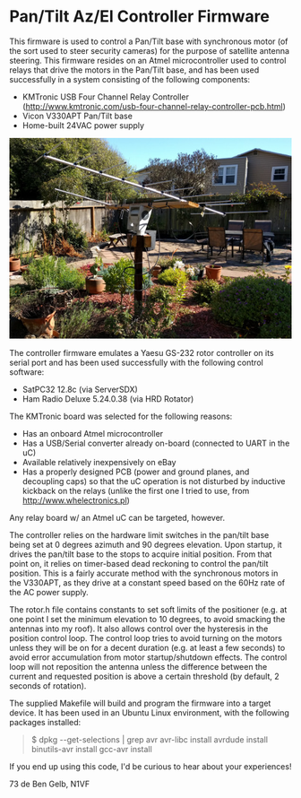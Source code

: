 # Pan/Tilt Az/El Controller Firmware

This firmware is used to control a Pan/Tilt base with synchronous motor
(of the sort used to steer security cameras) for the purpose of satellite
antenna steering. This firmware resides on an Atmel microcontroller used to
control relays that drive the motors in the Pan/Tilt base, and has been
used successfully in a system consisting of the following components:

* KMTronic USB Four Channel Relay Controller
  (http://www.kmtronic.com/usb-four-channel-relay-controller-pcb.html)
* Vicon V330APT Pan/Tilt base
* Home-built 24VAC power supply

![Antenna System](rotor.jpg)

The controller firmware emulates a Yaesu GS-232 rotor controller on its serial
port and has been used successfully with the following control software:

* SatPC32 12.8c (via ServerSDX)
* Ham Radio Deluxe 5.24.0.38 (via HRD Rotator)

The KMTronic board was selected for the following reasons:

* Has an onboard Atmel microcontroller
* Has a USB/Serial converter already on-board (connected to UART in the uC)
* Available relatively inexpensively on eBay
* Has a properly designed PCB (power and ground planes, and decoupling caps)
  so that the uC operation is not disturbed by inductive kickback on the relays
  (unlike the first one I tried to use, from http://www.whelectronics.pl)

Any relay board w/ an Atmel uC can be targeted, however.

The controller relies on the hardware limit switches in the pan/tilt base
being set at 0 degrees azimuth and 90 degrees elevation. Upon startup, it
drives the pan/tilt base to the stops to acquire initial position. From
that point on, it relies on timer-based dead reckoning to control the
pan/tilt position. This is a fairly accurate method with the synchronous
motors in the V330APT, as they drive at a constant speed based on the 60Hz
rate of the AC power supply.

The rotor.h file contains constants to set soft limits of the positioner
(e.g. at one point I set the minimum elevation to 10 degrees, to avoid smacking
the antennas into my roof). It also allows control over the hysteresis in the
position control loop. The control loop tries to avoid turning on the motors
unless they will be on for a decent duration (e.g. at least a few seconds) to
avoid error accumulation from motor startup/shutdown effects. The control loop
will not reposition the antenna unless the difference between the current and
requested position is above a certain threshold (by default, 2 seconds of
rotation).

The supplied Makefile will build and program the firmware into a target device.
It has been used in an Ubuntu Linux environment, with the following packages
installed:

> $ dpkg --get-selections | grep avr
> avr-libc					install
> avrdude					install
> binutils-avr					install
> gcc-avr					install

If you end up using this code, I'd be curious to hear about your experiences!

73 de Ben Gelb, N1VF
